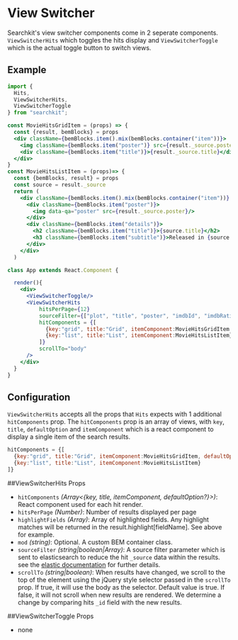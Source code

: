 # View Switcher
Searchkit's view switcher components come in 2 seperate components. `ViewSwitcherHits` which toggles the hits display and `ViewSwitcherToggle` which is the actual toggle button to switch views.

## Example
```jsx
import {
  Hits,
  ViewSwitcherHits,
  ViewSwitcherToggle  
} from "searchkit";

const MovieHitsGridItem = (props) => {
  const {result, bemBlocks} = props
  <div className={bemBlocks.item().mix(bemBlocks.container("item"))}>
    <img className={bemBlocks.item("poster")} src={result._source.poster}/>
    <div className={bemBlocks.item("title")}>{result._source.title}</div>
  </div>
}
const MovieHitsListItem = (props)=> {
  const {bemBlocks, result} = props  
  const source = result._source
  return (
    <div className={bemBlocks.item().mix(bemBlocks.container("item"))} data-qa="hit">
      <div className={bemBlocks.item("poster")}>
        <img data-qa="poster" src={result._source.poster}/>
      </div>
      <div className={bemBlocks.item("details")}>
        <h2 className={bemBlocks.item("title")}>{source.title}</h2>
        <h3 className={bemBlocks.item("subtitle")}>Released in {source.year}, rated {source.imdbRating}/10</h3>        
      </div>
    </div>
  )

class App extends React.Component {

  render(){
    <div>
      <ViewSwitcherToggle/>
      <ViewSwitcherHits
          hitsPerPage={12}
          sourceFilter={["plot", "title", "poster", "imdbId", "imdbRating", "year"]}
          hitComponents = {[
            {key:"grid", title:"Grid", itemComponent:MovieHitsGridItem, defaultOption:true},
            {key:"list", title:"List", itemComponent:MovieHitsListItem}
          ]}
          scrollTo="body"
      />
    </div>
  }
}
```

## Configuration
`ViewSwitcherHits` accepts all the props that `Hits` expects with 1 additional `hitComponents` prop.
The `hitComponents` prop is an array of views, with `key`, `title`, `defaultOption` and `itemComponent`
which is a react component to display a single item of the search results.
```jsx
hitComponents = {[
  {key:"grid", title:"Grid", itemComponent:MovieHitsGridItem, defaultOption:true},
  {key:"list", title:"List", itemComponent:MovieHitsListItem}
]}
```

##ViewSwitcherHits Props
- `hitComponents` *(Array<{key, title, itemComponent, defaultOption?}>)*: React component used for each hit render.
- `hitsPerPage` *(Number)*: Number of results displayed per page
- `highlightFields` *(Array<string>)*: Array of highlighted fields. Any highlight matches will be returned in the result.highlight[fieldName]. See above for example.
- `mod` *(string)*: Optional. A custom BEM container class.
- `sourceFilter` *(string|boolean|Array<string>)*: A source filter parameter which is sent to elasticsearch to reduce the hit `_source` data within the results. see the [elastic documentation](https://www.elastic.co/guide/en/elasticsearch/reference/current/search-request-source-filtering.html) for further details.
- `scrollTo` *(string|boolean)*: When results have changed, we scroll to the top of the element using the jQuery style selector passed in the `scrollTo` prop. If true, it will use the body as the selector.  Default value is true. If false, it will not scroll when new results are rendered. We determine a change by comparing hits `_id` field with the new results.

##ViewSwitcherToggle Props
- none
